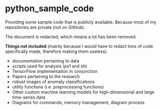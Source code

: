 # python_sample_code

Providing some sample code that is publicly available. Because most of my repositories are private (not on GitHub).

The document is redacted, which means a lot has been removed.

**Things not included** (mainly because I would have to redact tons of code specifically made, therefore making them useless).
- documentation pertaining to data
- scripts used for analysis (ps1 and sh)
- TensorFlow implementation in conjunction
- Papers pertaining to the research
- robust images of anomaly classifications
- utility functions (i.e. preprocessing functions)
- Other custom machine learning models for high-dimensional and large time-series data
- Diagrams for commands, memory management, diagram process
